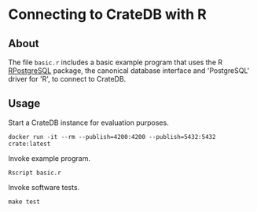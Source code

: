 # Connecting to CrateDB with R

## About

The file `basic.r` includes a basic example program that uses the R
[RPostgreSQL] package, the canonical database interface and 'PostgreSQL'
driver for 'R', to connect to CrateDB.

## Usage

Start a CrateDB instance for evaluation purposes.
```shell
docker run -it --rm --publish=4200:4200 --publish=5432:5432 crate:latest
```

Invoke example program.
```shell
Rscript basic.r
```

Invoke software tests.
```shell
make test
```


[RPostgreSQL]: https://cran.r-project.org/web/packages/RPostgreSQL/

